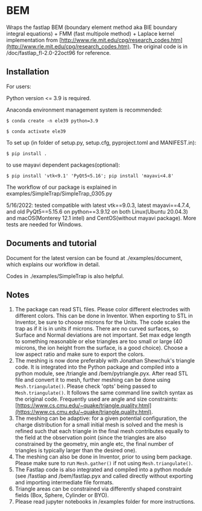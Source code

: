 # BEM
Wraps the fastlap BEM (boundary element method aka BIE boundary integral
equations) + FMM (fast multipole method) + Laplace kernel implementation
from [http://www.rle.mit.edu/cpg/research_codes.htm](http://www.rle.mit.edu/cpg/research_codes.htm). The original code is
in /doc/fastlap_fl-2.0-22oct96 for reference.

## Installation

For users:

Python version <= 3.9 is required. 

Anaconda environment management system is recommended:

    $ conda create -n ele39 python=3.9
    
    $ conda activate ele39

To set up (in folder of setup.py, setup.cfg, pyproject.toml and MANIFEST.in):

    $ pip install .

to use mayavi dependent packages(optional):

    $ pip install 'vtk<9.1' 'PyQt5<5.16'; pip install 'mayavi<4.8'

The workflow of our package is explained in examples/SimpleTrap/SimpleTrap_0305.py

5/16/2022: tested compatible with latest vtk==9.0.3, latest mayavi==4.7.4, and old PyQt5==5.15.6 on python==3.9.12 on both Linux(Ubuntu 20.04.3) and macOS(Monterey 12.1 intel) and CentOS(without mayavi package). More tests are needed for Windows.

## Documents and tutorial
Document for the latest version can be found at ./examples/document, which explains our workflow in detail.

Codes in ./examples/SimpleTrap is also helpful.


## Notes

1. The package can read STL files. Please color different electrodes with different colors. This can be done in Inventor. When exporting to STL in Inventor, be sure to choose microns for the Units. The code scales the trap as if it is in units if microns. There are no curved surfaces, so Surface and Normal deviations are not important. Set max edge length to something reasonable or else triangles are too small or large (40 microns, the ion height from the surface, is a good choice). Choose a low aspect ratio and make sure to export the colors.
2. The meshing is now done preferably with Jonathan Shewchuk's triangle code. It is integrated into the Python package and compiled into a python module, see /triangle and /bem/pytriangle.pyx. After read STL file and convert it to mesh, further meshing can be done using `Mesh.triangulate()`. Please check 'opts' being passed to `Mesh.triangulate()`. It follows the same command line switch syntax as the original code. Frequently used are angle and size constraints: [https://www.cs.cmu.edu/~quake/triangle.quality.html](https://www.cs.cmu.edu/~quake/triangle.quality.html).
3. The meshing can be adaptive: for a given potential configuration, the charge distribution for a small initial mesh is solved and the mesh is refined such that each triangle in the final mesh contributes equally to the field at the observation point (since the triangles are also constrained by the geometry, min angle etc, the final number of triangles is typically larger than the desired one).
3. The meshing can also be done in Inventor, prior to using bem package. Please make sure to run `Mesh.gather()` if not using `Mesh.triangulate()`. 
3. The Fastlap code is also integrated and compiled into a python module (see /fastlap and /bem/fastlap.pyx and called directly without exporting and importing intermediate file formats.
4. Triangle areas can be constrained via differently shaped constraint fields (Box, Sphere, Cylinder or BYO).
5. Please read jupyter notebooks in /examples folder for more instructions.



